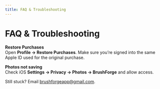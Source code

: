 ```yaml
---
title: FAQ & Troubleshooting
---
```


# FAQ & Troubleshooting

**Restore Purchases**  
Open **Profile → Restore Purchases**. Make sure you’re signed into the same Apple ID used for the original purchase.

**Photos not saving**  
Check iOS **Settings → Privacy → Photos → BrushForge** and allow access.


Still stuck? Email [brushforgeapp@gmail.com](mailto:brushforgeapp@gmail.com).
